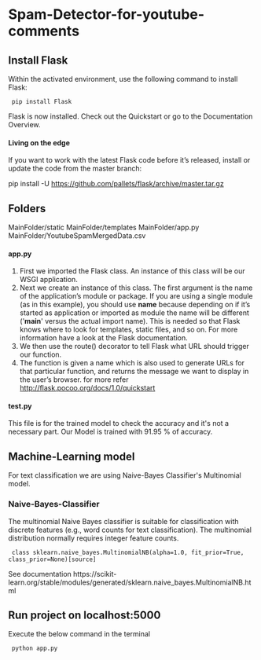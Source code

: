 # Spam-Detector-for-youtube-comments

## Install Flask
Within the activated environment, use the following command to install Flask:

<p><code> pip install Flask </code></p>
Flask is now installed. Check out the Quickstart or go to the Documentation Overview.

#### Living on the edge
If you want to work with the latest Flask code before it’s released, install or update the code from the master branch:

pip install -U https://github.com/pallets/flask/archive/master.tar.gz

## Folders
MainFolder/static
MainFolder/templates
MainFolder/app.py
MainFolder/YoutubeSpamMergedData.csv

#### app.py
1. First we imported the Flask class. An instance of this class will be our WSGI application.
2. Next we create an instance of this class. The first argument is the name of the application’s module or package. If you are using a single module (as in this example), you should use __name__ because depending on if it’s started as application or imported as module the name will be different ('__main__' versus the actual import name). This is needed so that Flask knows where to look for templates, static files, and so on. For more information have a look at the Flask documentation.
3. We then use the route() decorator to tell Flask what URL should trigger our function.
4. The function is given a name which is also used to generate URLs for that particular function, and returns the message we    want to display in the user’s browser.
for more refer http://flask.pocoo.org/docs/1.0/quickstart

#### test.py
This file is for the trained model to check the accuracy and it's not a necessary part. Our Model is trained with 91.95 % of accuracy.

## Machine-Learning model
For text classification we are using Naive-Bayes Classifier's Multinomial model.

### Naive-Bayes-Classifier
The multinomial Naive Bayes classifier is suitable for classification with discrete features (e.g., word counts for text classification). The multinomial distribution normally requires integer feature counts.
<p><code> class sklearn.naive_bayes.MultinomialNB(alpha=1.0, fit_prior=True, class_prior=None)[source] </code></p>
See documentation https://scikit-learn.org/stable/modules/generated/sklearn.naive_bayes.MultinomialNB.html

## Run project on localhost:5000
Execute the below command in the terminal
<p><code> python app.py </code></p>
